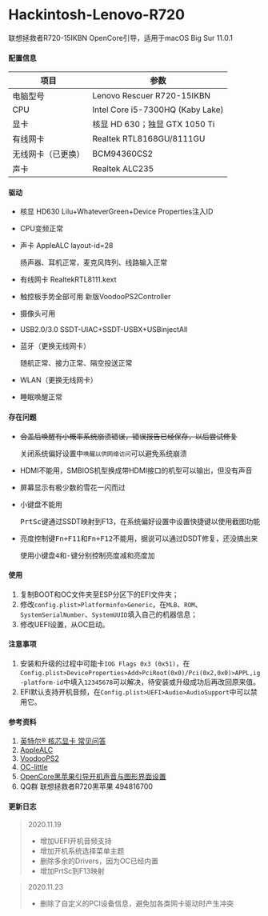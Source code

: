Hackintosh-Lenovo-R720
=========

联想拯救者R720-15IKBN OpenCore引导，适用于macOS Big Sur 11.0.1

#### 配置信息

| 项目               | 参数                             |
| ------------------ | -------------------------------- |
| 电脑型号           | Lenovo Rescuer R720-15IKBN       |
| CPU                | Intel Core i5-7300HQ (Kaby Lake) |
| 显卡               | 核显 HD 630；独显 GTX 1050 Ti    |
| 有线网卡           | Realtek RTL8168GU/8111GU         |
| 无线网卡（已更换） | BCM94360CS2                      |
| 声卡               | Realtek ALC235                   |

#### 驱动

* 核显 HD630 Lilu+WhateverGreen+Device Properties注入ID

* CPU变频正常

* 声卡 AppleALC layout-id=28

  扬声器、耳机正常，麦克风阵列、线路输入正常

* 有线网卡 RealtekRTL8111.kext

* 触控板手势全部可用 新版VoodooPS2Controller

* 摄像头可用

* USB2.0/3.0 SSDT-UIAC+SSDT-USBX+USBinjectAll

* 蓝牙（更换无线网卡）

  随航正常、接力正常、隔空投送正常

* WLAN（更换无线网卡）

* 睡眠唤醒正常

#### 存在问题

* ~~合盖后唤醒有小概率系统崩溃错误，错误报告已经保存，以后尝试修复~~

  关闭系统偏好设置中`唤醒以供网络访问`可以避免系统崩溃

* HDMI不能用，SMBIOS机型换成带HDMI接口的机型可以输出，但没有声音

* 屏幕显示有极少数的雪花一闪而过

* 小键盘不能用

  <kbd>PrtSc</kbd>键通过SSDT映射到F13，在系统偏好设置中设置快捷键以使用截图功能

* 亮度控制键<kbd>Fn+F11</kbd>和<kbd>Fn+F12</kbd>不能用，据说可以通过DSDT修复，还没搞出来

  使用小键盘<kbd>4</kbd>和<kbd>-</kbd>键分别控制亮度减和亮度加

#### 使用

1. 复制BOOT和OC文件夹至ESP分区下的EFI文件夹；
2. 修改`config.plist>Platforminfo>Generic`，在`MLB`、`ROM`、`SystemSerialNumber`、`SystemUUID`填入自己的机器信息；
3. 修改UEFI设置，从OC启动。

#### 注意事项

1. 安装和升级的过程中可能卡`IOG Flags 0x3 (0x51)`，在`Config.plist>DeviceProperties>Add>PciRoot(0x0)/Pci(0x2,0x0)>APPL,ig-platform-id`中填入`12345678`可以解决，待安装或升级成功后再改回原来值。
2. EFI默认支持开机音频，在`Config.plist>UEFI>Audio>AudioSupport`中可以禁用它。

#### 参考资料

1. [英特尔® 核芯显卡 常见问答](https://github.com/acidanthera/WhateverGreen/blob/master/Manual/FAQ.IntelHD.cn.md)
2. [AppleALC](https://github.com/acidanthera/AppleALC)
3. [VoodooPS2](https://github.com/acidanthera/VoodooPS2)
4. [OC-little](https://github.com/daliansky/OC-little)
5. [OpenCore黑苹果引导开机声音与图形界面设置](https://shuiyunxc.gitee.io/2020/03/19/SoundGra/index/)
6. QQ群 联想拯救者R720黑苹果 494816700

#### 更新日志

> 2020.11.19
>
> * 增加UEFI开机音频支持
> * 增加开机系统选择菜单主题
> * 删除多余的Drivers，因为OC已经内置
> * 增加PrtSc到F13映射

>2020.11.23
>
>- 删除了自定义的PCI设备信息，避免加各类网卡驱动时产生冲突
